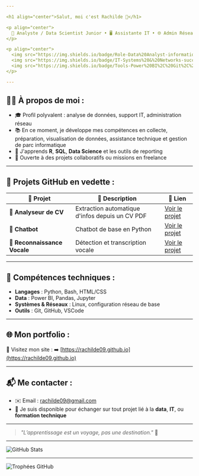 ```yaml
---

<h1 align="center">Salut, moi c'est Rachilde 👋</h1>

<p align="center">
  🧠 Analyste / Data Scientist Junior • 🖥️ Assistante IT • 🌐 Admin Réseaux & Télécom  
</p>

<p align="center">
  <img src="https://img.shields.io/badge/Role-Data%20Analyst-informational?style=flat&logo=python&logoColor=white&color=blue" />
  <img src="https://img.shields.io/badge/IT-Systems%20&%20Networks-success?style=flat&logo=linux&logoColor=white" />
  <img src="https://img.shields.io/badge/Tools-Power%20BI%2C%20Git%2C%20Jupyter-orange?style=flat&logo=powerbi&logoColor=white" />
</p>

---
```


## 👩‍💻 À propos de moi :

* 🎓 Profil polyvalent : analyse de données, support IT, administration réseau
* 📚 En ce moment, je développe mes compétences en collecte, préparation, visualisation de données, assistance technique et gestion de parc informatique
* 🧠 J'apprends **R**, **SQL**, **Data Science** et les outils de reporting
* 🤝 Ouverte à des projets collaboratifs ou missions en freelance

---

## 🚀 Projets GitHub en vedette :

| 🚧 Projet                    | 📝 Description                                  | 🔗 Lien                                                               |
| ---------------------------- | ----------------------------------------------- | --------------------------------------------------------------------- |
| 📄 **Analyseur de CV**       | Extraction automatique d'infos depuis un CV PDF | [Voir le projet](https://github.com/rachilde09/Analyseur_cv)          |
| 🤖 **Chatbot**               | Chatbot de base en Python                       | [Voir le projet](https://github.com/rachilde09/Notre_chatbot)         |
| 🎤 **Reconnaissance Vocale** | Détection et transcription vocale               | [Voir le projet](https://github.com/rachilde09/Reconnaissance_vocale) |

---

## 🧰 Compétences techniques :

* **Langages** : Python, Bash, HTML/CSS
* **Data** : Power BI, Pandas, Jupyter
* **Systèmes & Réseaux** : Linux, configuration réseau de base
* **Outils** : Git, GitHub, VSCode

---

## 🌐 Mon portfolio :

🔗 Visitez mon site :
➡️ [https://rachilde09.github.io](https://rachilde09.github.io)

---

## 📬 Me contacter :

* ✉️ Email : [rachilde09@gmail.com](mailto:rachilde09@gmail.com)
* 💬 Je suis disponible pour échanger sur tout projet lié à la **data**, **IT**, ou **formation technique**

---

> *"L’apprentissage est un voyage, pas une destination."* 🚀

---

![GitHub Stats](https://github-readme-stats.vercel.app/api?username=Rachilde09&show_icons=true&theme=radical)

---

![Trophées GitHub](https://github-profile-trophy.vercel.app/?username=rachilde09&theme=dracula&no-bg=true&margin-w=15)

